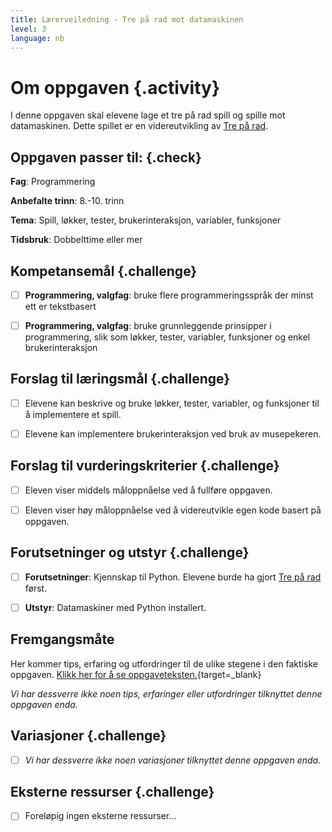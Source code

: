 ```yaml
---
title: Lærerveiledning - Tre på rad mot datamaskinen
level: 3
language: nb
---
```



# Om oppgaven {.activity}

I denne oppgaven skal elevene lage et tre på rad spill og spille mot
datamaskinen. Dette spillet er en videreutvikling av [Tre på
rad](../tre_pa_rad/tre_pa_rad.html).

## Oppgaven passer til: {.check}

 __Fag__: Programmering

__Anbefalte trinn__: 8.-10. trinn

__Tema__: Spill, løkker, tester, brukerinteraksjon, variabler, funksjoner

__Tidsbruk__: Dobbelttime eller mer

## Kompetansemål {.challenge}

- [ ] __Programmering, valgfag__: bruke flere programmeringsspråk der minst ett
       er tekstbasert

- [ ] __Programmering, valgfag__: bruke grunnleggende prinsipper i
       programmering, slik som løkker, tester, variabler, funksjoner og enkel
       brukerinteraksjon

## Forslag til læringsmål {.challenge}

- [ ] Elevene kan beskrive og bruke løkker, tester, variabler, og funksjoner til
       å implementere et spill.

- [ ] Elevene kan implementere brukerinteraksjon ved bruk av musepekeren.

## Forslag til vurderingskriterier {.challenge}

- [ ] Eleven viser middels måloppnåelse ved å fullføre oppgaven.

- [ ] Eleven viser høy måloppnåelse ved å videreutvikle egen kode basert på
       oppgaven.

## Forutsetninger og utstyr {.challenge}

- [ ] __Forutsetninger__: Kjennskap til Python. Elevene burde ha gjort [Tre på
       rad](../tre_pa_rad/tre_pa_rad.html) først.

- [ ] __Utstyr__: Datamaskiner med Python installert.

## Fremgangsmåte

Her kommer tips, erfaring og utfordringer til de ulike stegene i den faktiske
oppgaven. [Klikk her for å se
oppgaveteksten.](../tre_pa_rad_mot_datamaskinen/tre_pa_rad_mot_datamaskinen.html){target=_blank}

_Vi har dessverre ikke noen tips, erfaringer eller utfordringer tilknyttet denne
oppgaven enda._

## Variasjoner {.challenge}

- [ ] _Vi har dessverre ikke noen variasjoner tilknyttet denne oppgaven enda._

## Eksterne ressurser {.challenge}

- [ ] Foreløpig ingen eksterne ressurser...

